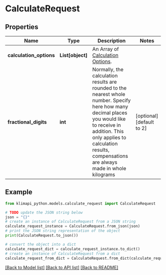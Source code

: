 # CalculateRequest


## Properties

Name | Type | Description | Notes
------------ | ------------- | ------------- | -------------
**calculation_options** | **List[object]** | An Array of [Calculation Options](/resources/factors). | 
**fractional_digits** | **int** | Normally, the calculation results are rounded to the nearest whole number. Specify here how many decimal places you would like to receive in addition. This only applies to calculation results, compensations are always made in whole kilograms | [optional] [default to 2]

## Example

```python
from klimapi_python.models.calculate_request import CalculateRequest

# TODO update the JSON string below
json = "{}"
# create an instance of CalculateRequest from a JSON string
calculate_request_instance = CalculateRequest.from_json(json)
# print the JSON string representation of the object
print(CalculateRequest.to_json())

# convert the object into a dict
calculate_request_dict = calculate_request_instance.to_dict()
# create an instance of CalculateRequest from a dict
calculate_request_from_dict = CalculateRequest.from_dict(calculate_request_dict)
```
[[Back to Model list]](../README.md#documentation-for-models) [[Back to API list]](../README.md#documentation-for-api-endpoints) [[Back to README]](../README.md)


